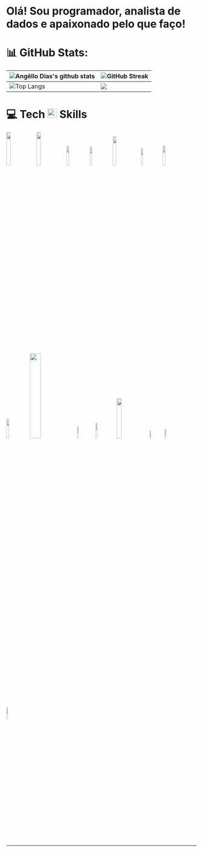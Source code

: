 # Olá! Sou programador, analista de dados e apaixonado pelo que faço!


# 📊 GitHub Stats:
| ![Angêllo Dias's github stats](https://github-readme-stats.vercel.app/api?username=rchsilver&showicons=true&theme=react) | ![GitHub Streak](https://github-readme-streak-stats.herokuapp.com/?user=rchsilver&theme=react) |
| --------------------------------------------------------------------------------------------------------------------------------- | ----------------------------------------------------------------------------------------------------------------------------------------------------------------------------------------------------------------- |
| ![Top Langs](https://github-readme-stats.vercel.app/api/top-langs/?username=rchsilver&langs_count=8&theme=react&layout=compact) |![](https://github-profile-summary-cards.vercel.app/api/cards/profile-details?username=rchsilver&theme=react)|


# 💻 Tech <img src="https://media2.giphy.com/media/QssGEmpkyEOhBCb7e1/giphy.gif?cid=ecf05e47a0n3gi1bfqntqmob8g9aid1oyj2wr3ds3mg700bl&rid=giphy.gif" width ="25"><b> Skills</b>

<p>
  <img width="15%" src="https://img.shields.io/badge/JAVASCRIPT-000000?logo=javascript&logoColor=000000&color=d5e262">
  <img width="15%" src="https://img.shields.io/badge/TYPESCRIPT-000000?logo=typescript&logoColor=000000&color=d5e262">
  <img width="11.5%" src="https://img.shields.io/badge/PYTHON-000000?logo=python&logoColor=000000&color=d5e262">


  <img width="11.25%" src="https://img.shields.io/badge/NODEJS-000000?logo=node.js&logoColor=000000&color=62e2a2">
  <img width="14%" src="https://img.shields.io/badge/EXPRESSJS-000000?logo=express&logoColor=000000&color=62e2a2">
  <img width="10.75%" src="https://img.shields.io/badge/NESTJS-000000?logo=nestjs&logoColor=000000&color=62e2a2">
  <img width="11.5%" src="https://img.shields.io/badge/DJANGO-000000?logo=django&logoColor=000000&color=62e2a2">

  <img width="11.5%" src="https://img.shields.io/badge/REACTJS-000000?logo=react&logoColor=000000&color=%2362b3e2">
  <img width="24%" src="https://img.shields.io/badge/STYLED%20COMPONENTS-000000?logo=styled-components&logoColor=000000&color=%2362b3e2">
  <img width="9%" src="https://img.shields.io/badge/CSS3-000000?logo=css3&logoColor=000000&color=%2362b3e2">
  <img width="10.25%" src="https://img.shields.io/badge/HTML5-000000?logo=html5&logoColor=000000&color=%2362b3e2">

  <img width="16.5%" src="https://img.shields.io/badge/POSTGRESQL-000000?logo=postgresql&logoColor=000000&color=62d3e2">


  <img width="7.25%" src="https://img.shields.io/badge/GIT-000000?logo=git&logoColor=000000&color=ac76df">
  <img width="8%" src="https://img.shields.io/badge/NPM-000000?logo=npm&logoColor=000000&color=%23ac76df">
  <img width="9%" src="https://img.shields.io/badge/YARN-000000?logo=yarn&logoColor=000000&color=%23ac76df">
</p>


---

<!-- Proudly created with GPRM ( https://gprm.itsvg.in ) -->
